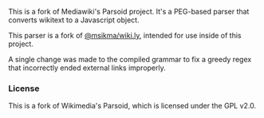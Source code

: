 This is a fork of Mediawiki's Parsoid project. It's a PEG-based parser that converts wikitext to a Javascript object.

This parser is a fork of [@msikma/wiki.ly](https://github.com/msikma/wiki.ly), intended for use inside of this project.

A single change was made to the compiled grammar to fix a greedy regex that incorrectly ended external links improperly.

### License

This is a fork of Wikimedia's Parsoid, which is licensed under the GPL v2.0.
